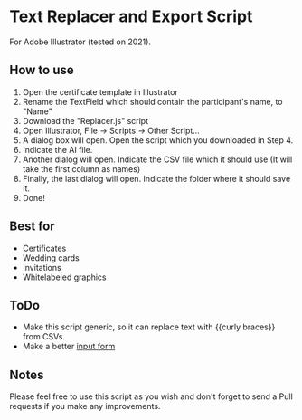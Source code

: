 # Text Replacer and Export Script
For Adobe Illustrator (tested on 2021).

## How to use
1. Open the certificate template in Illustrator
2. Rename the TextField which should contain the participant's name, to "Name"
3. Download the "Replacer.js" script
4. Open Illustrator, File -> Scripts -> Other Script...
5. A dialog box will open. Open the script which you downloaded in Step 4.
6. Indicate the AI file.
7. Another dialog will open. Indicate the CSV file which it should use (It will take the first column as names)
8. Finally, the last dialog will open. Indicate the folder where it should save it.
9. Done!

## Best for
- Certificates
- Wedding cards
- Invitations
- Whitelabeled graphics

## ToDo 
- Make this script generic, so it can replace text with {{curly braces}} from CSVs.
- Make a better [input form](https://community.adobe.com/t5/photoshop/dialog-box-with-input-text/td-p/10161326?page=1)
## Notes
Please feel free to use this script as you wish and don't forget to send a Pull requests if you make any improvements.
